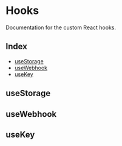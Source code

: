 # Hooks

Documentation for the custom React hooks.

## Index

- [useStorage](#usestorage)
- [useWebhook](#usewebhook)
- [useKey](#usekey)

## useStorage

## useWebhook

## useKey
